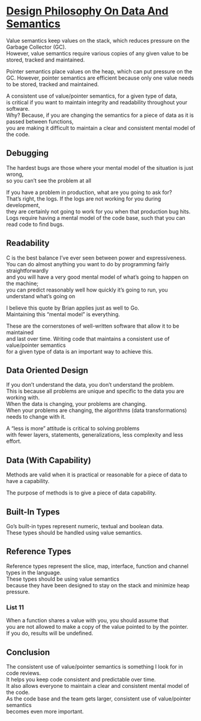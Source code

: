 # [Design Philosophy On Data And Semantics](https://www.ardanlabs.com/blog/2017/06/design-philosophy-on-data-and-semantics.html)

Value semantics keep values on the stack, which reduces pressure on the Garbage Collector (GC).  
However, value semantics require various copies of any given value to be stored, tracked and maintained.

Pointer semantics place values on the heap, which can put pressure on the GC.
However, pointer semantics are efficient because only one value needs to be stored, tracked and maintained.

A consistent use of value/pointer semantics, for a given type of data,  
is critical if you want to maintain integrity and readability throughout your software.  
Why? Because, if you are changing the semantics for a piece of data as it is passed between functions,  
you are making it difficult to maintain a clear and consistent mental model of the code.

## Debugging

The hardest bugs are those where your mental model of the situation is just wrong,  
so you can’t see the problem at all

If you have a problem in production, what are you going to ask for?  
That’s right, the logs. If the logs are not working for you during development,  
they are certainly not going to work for you when that production bug hits.  
Logs require having a mental model of the code base, such that you can read code to find bugs.

## Readability

C is the best balance I’ve ever seen between power and expressiveness.  
You can do almost anything you want to do by programming fairly straightforwardly  
and you will have a very good mental model of what’s going to happen on the machine;  
you can predict reasonably well how quickly it’s going to run, you understand what’s going on

I believe this quote by Brian applies just as well to Go.  
Maintaining this “mental model” is everything.

These are the cornerstones of well-written software that allow it to be maintained  
and last over time. Writing code that maintains a consistent use of value/pointer semantics  
for a given type of data is an important way to achieve this.

## Data Oriented Design

If you don’t understand the data, you don’t understand the problem.  
This is because all problems are unique and specific to the data you are working with.  
When the data is changing, your problems are changing.  
When your problems are changing, the algorithms (data transformations) needs to change with it.

A “less is more” attitude is critical to solving problems  
with fewer layers, statements, generalizations, less complexity and less effort.

## Data (With Capability)

Methods are valid when it is practical or reasonable for a piece of data to have a capability.

The purpose of methods is to give a piece of data capability.

## Built-In Types

Go’s built-in types represent numeric, textual and boolean data.  
These types should be handled using value semantics.

## Reference Types

Reference types represent the slice, map, interface, function and channel types in the language.  
These types should be using value semantics  
because they have been designed to stay on the stack and minimize heap pressure.

### List 11

When a function shares a value with you, you should assume that  
you are not allowed to make a copy of the value pointed to by the pointer.  
If you do, results will be undefined.

## Conclusion

The consistent use of value/pointer semantics is something I look for in code reviews.  
It helps you keep code consistent and predictable over time.  
It also allows everyone to maintain a clear and consistent mental model of the code.  
As the code base and the team gets larger, consistent use of value/pointer semantics  
becomes even more important.
